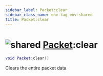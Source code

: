 ```yaml
---
sidebar_label: Packet:clear
sidebar_class_name: env-tag env-shared
title: Packet:clear
---
```


# <img src='/img/wiki/shared.png' alt='shared' classname='env-tag' /> [Packet](../packet/README.md):clear

```lua
void Packet:clear()
```

Clears the entire packet data<br/>
